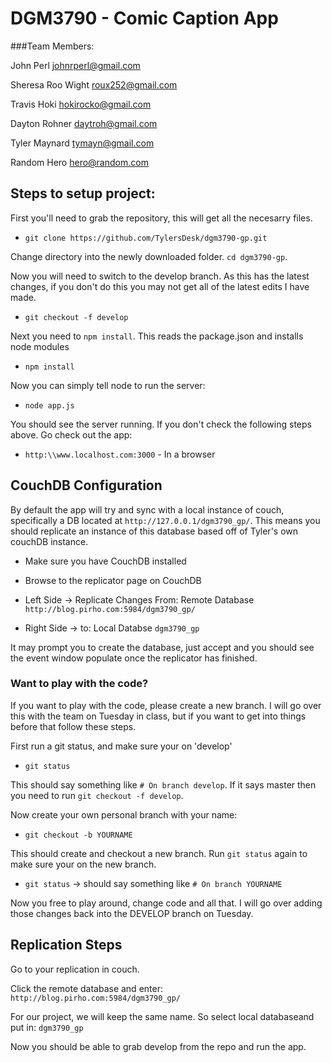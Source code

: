 # DGM3790 - Comic Caption App

###Team Members:

John Perl <johnrperl@gmail.com>

Sheresa Roo Wight <roux252@gmail.com>

Travis Hoki <hokirocko@gmail.com>

Dayton Rohner <daytroh@gmail.com>

Tyler Maynard <tymayn@gmail.com>

Random Hero <hero@random.com>

## Steps to setup project:

First you'll need to grab the repository, this will get all the necesarry files.
+ `git clone https://github.com/TylersDesk/dgm3790-gp.git`

Change directory into the newly downloaded folder. `cd dgm3790-gp`.

Now you will need to switch to the develop branch. As this has the latest changes, if you don't do this you may not get all of the latest edits I have made.

+ `git checkout -f develop`

Next you need to `npm install`. This reads the package.json and installs node modules

+ `npm install`

Now you can simply tell node to run the server:

+ `node app.js`

You should see the server running. If you don't check the following steps above. Go check out the app:

+ `http:\\www.localhost.com:3000` - In a browser

## CouchDB Configuration

By default the app will try and sync with a local instance of couch, specifically a DB located at `http://127.0.0.1/dgm3790_gp/`. This means you should replicate an instance of this database based off of Tyler's own couchDB instance.

+ Make sure you have CouchDB installed

+ Browse to the replicator page on CouchDB

+ Left Side -> Replicate Changes From: Remote Database `http://blog.pirho.com:5984/dgm3790_gp/`
+ Right Side -> to: Local Databse `dgm3790_gp`

It may prompt you to create the database, just accept and you should see the event window populate once the replicator has finished.

### Want to play with the code?

If you want to play with the code, please create a new branch. I will go over this with the team on Tuesday in class, but if you want to get into things before that follow these steps.


First run a git status, and make sure your on 'develop'

- `git status`

This should say something like `# On branch develop`. If it says master then you need to run `git checkout -f develop`.

Now create your own personal branch with your name:

- `git checkout -b YOURNAME`

This should create and checkout a new branch. Run `git status` again to make sure your on the new branch.

- `git status` -> should say something like `# On branch YOURNAME`

Now you free to play around, change code and all that. I will go over adding those changes back into the DEVELOP branch on Tuesday.

## Replication Steps

Go to your replication in couch.

Click the remote database and enter:
`http://blog.pirho.com:5984/dgm3790_gp/`

For our project, we will keep the same name. So select local databaseand put in:
`dgm3790_gp`

Now you should be able to grab develop from the repo and run the app.